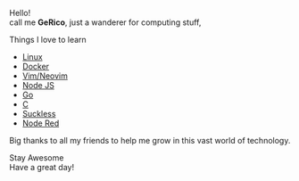 Hello! <br> call me **GeRico**, just a wanderer for computing stuff, 

Things I love to learn

* [Linux](https://endeavouros.com/)
* [Docker](https://hub.docker.com/)
* [Vim/Neovim](https://github.com/gricowijaya/nvimrc) 
* [Node JS](https://nodejs.dev/learn/) 
* [Go](https://github.com/gricowijaya/go-exercises/wiki) 
* [C](https://devdocs.io/c/)
* [Suckless](suckless.org)
* [Node Red](https://nodered.org/)


Big thanks to all my friends to help me grow in this vast world of technology.

Stay Awesome <br>
Have a great day!

